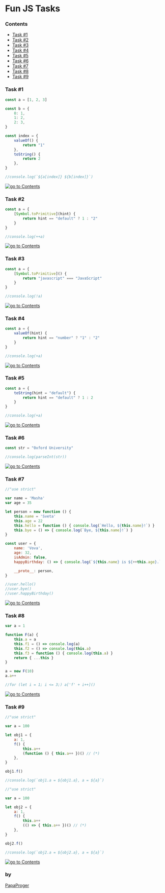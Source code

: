 # Fun JS Tasks

### <a id="0">Contents</a>

- [Task #1](#1)
- [Task #2](#2)
- [Task #3](#3)
- [Task #4](#4)
- [Task #5](#5)
- [Task #6](#6)
- [Task #7](#7)
- [Task #8](#8)
- [Task #9](#9)

### <a id="1">Task #1</a>

```javascript
const a = [1, 2, 3]

const b = {
    0: 1,
    1: 2,
    2: 3,
}

const index = {
    valueOf() {
        return "1"
    },
    toString() {
        return 2
    },
}

//console.log(`${a[index]} ${b[index]}`)
```

<a href="#0"><img src="https://img.shields.io/badge/go%20to%20contents%20&#9650;-242424?style=for-the-badge" alt="go to Contents" /></a>

### <a id="2">Task #2</a>

```javascript
const a = {
    [Symbol.toPrimitive](hint) {
        return hint == "default" ? 1 : "2"
    }
}

//console.log(++a)
```

<a href="#0"><img src="https://img.shields.io/badge/go%20to%20contents%20&#9650;-242424?style=for-the-badge" alt="go to Contents" /></a>

### <a id="3">Task #3</a>

```javascript
const a = {
    [Symbol.toPrimitive]() {
        return "javascript" === "JavaScript"
    }
}

//console.log(!a)
```

<a href="#0"><img src="https://img.shields.io/badge/go%20to%20contents%20&#9650;-242424?style=for-the-badge" alt="go to Contents" /></a>

### <a id="4">Task #4</a>

```javascript
const a = {
    valueOf(hint) {
        return hint == "number" ? "1" : "2"
    }
}

//console.log(+a)
```

<a href="#0"><img src="https://img.shields.io/badge/go%20to%20contents%20&#9650;-242424?style=for-the-badge" alt="go to Contents" /></a>

### <a id="5">Task #5</a>

```javascript
const a = {
    toString(hint = "default") {
        return hint == "default" ? 1 : 2
    }
}

//console.log(+a)
```

<a href="#0"><img src="https://img.shields.io/badge/go%20to%20contents%20&#9650;-242424?style=for-the-badge" alt="go to Contents" /></a>

### <a id="6">Task #6</a>

```javascript
const str = "0xford University"

//console.log(parseInt(str))
```

<a href="#0"><img src="https://img.shields.io/badge/go%20to%20contents%20&#9650;-242424?style=for-the-badge" alt="go to Contents" /></a>

### <a id="7">Task #7</a>

```javascript
//"use strict"

var name = 'Masha'
var age = 35

let person = new function () {
    this.name = 'Sveta'
    this.age = 22
    this.hello = function () { console.log(`Hello, ${this.name}!`) }
    this.bye = () => { console.log(`Bye, ${this.name}!`) }
}

const user = {
    name: 'Vova',
    age: 32,
    isAdmin: false,
    happyBirthday: () => { console.log(`${this.name} is ${++this.age}.`) },

    __proto__: person,
}

//user.hello()
//user.bye()
//user.happyBirthday()
```

<a href="#0"><img src="https://img.shields.io/badge/go%20to%20contents%20&#9650;-242424?style=for-the-badge" alt="go to Contents" /></a>

### <a id="8">Task #8</a>

```javascript
var a = 1

function F(a) {
    this.a = a
    this.f1 = () => console.log(a)
    this.f2 = () => console.log(this.a)
    this.f3 = function () { console.log(this.a) }
    return { ...this }
}

a = new F(10)
a.a++

//for (let i = 1; i <= 3;) a['f' + i++]()
```

<a href="#0"><img src="https://img.shields.io/badge/go%20to%20contents%20&#9650;-242424?style=for-the-badge" alt="go to Contents" /></a>

### <a id="9">Task #9</a>

```javascript
//"use strict"

var a = 100

let obj1 = {
    a: 1,
    f() {
        this.a++
        (function () { this.a++ })() // (*)
    },
}

obj1.f()

//console.log(`obj1.a = ${obj1.a}, a = ${a}`)
```

```javascript
//"use strict"

var a = 100

let obj2 = {
    a: 1,
    f() {
        this.a++
        (() => { this.a++ })() // (*)
    },
}

obj2.f()

//console.log(`obj2.a = ${obj2.a}, a = ${a}`)
```

<a href="#0"><img src="https://img.shields.io/badge/go%20to%20contents%20&#9650;-242424?style=for-the-badge" alt="go to Contents" /></a>

### by

[PapaProger](https://github.com/papaproger)